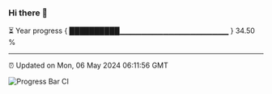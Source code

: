 ### Hi there 👋

⏳ Year progress { ██████████▁▁▁▁▁▁▁▁▁▁▁▁▁▁▁▁▁▁▁▁ } 34.50 %

---

⏰ Updated on Mon, 06 May 2024 06:11:56 GMT

![Progress Bar CI](https://github.com/Shyam-Makwana/GitHub-Actions-Demo/workflows/Progress%20Bar%20CI/badge.svg)
